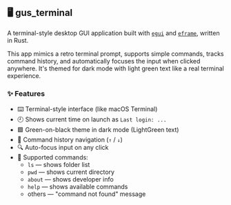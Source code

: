 ## 🖥️ gus_terminal

A terminal-style desktop GUI application built with [`egui`](https://github.com/emilk/egui) and [`eframe`](https://github.com/emilk/egui/tree/master/crates/eframe), written in Rust.

This app mimics a retro terminal prompt, supports simple commands, tracks command history, and automatically focuses the input when clicked anywhere. It's themed for dark mode with light green text like a real terminal experience.


### ✨ Features

- ⌨️ Terminal-style interface (like macOS Terminal)
- 🕘 Shows current time on launch as `Last login: ...`
- 🟩 Green-on-black theme in dark mode (LightGreen text)
- 🧠 Command history navigation (`↑` / `↓`)
- 🔍 Auto-focus input on any click
- 💬 Supported commands:
  - `ls` — shows folder list
  - `pwd` — shows current directory
  - `about` — shows developer info
  - `help` — shows available commands
  - others — "command not found" message
